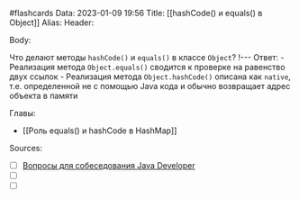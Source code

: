 #flashcards
Data: 2023-01-09 19:56
Title: [[hashCode() и equals() в Object]]
Alias:
Header:


Body:

Что делают методы `hashCode()` и `equals()` в классе `Object`?
!---
Ответ:
	- Реализация метода `Object.equals()` сводится к проверке на равенство двух ссылок
	- Реализация метода `Object.hashCode()` описана как `native`, т.е. определенной не с помощью Java кода и обычно возвращает адрес объекта в памяти
<!--SR:!2023-11-03,10,610-->





Главы:
- [[Роль equals() и hashCode в HashMap]]


Sources:
- [ ] [Вопросы для собеседования Java Developer](https://github.com/enhorse/java-interview/blob/master/README.md#%D0%9E%D0%9E%D0%9F)
- [ ] []()
- [ ] []()